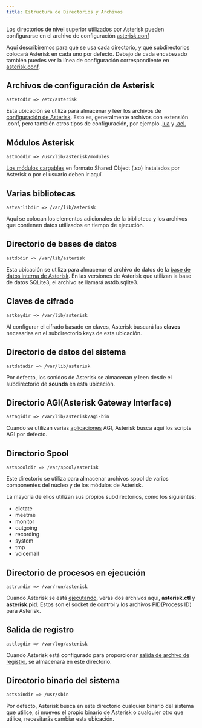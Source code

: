 ```yaml
---
title: Estructura de Directorios y Archivos
---
```


Los directorios de nivel superior utilizados por Asterisk pueden configurarse en el archivo de configuración [asterisk.conf](../5.Configuracion/4.Configuracion_del_nucleo.md/3.Fichero_de_configuracion_principal_de_Asterisk.md)

Aquí describiremos para qué se usa cada directorio, y qué subdirectorios colocará Asterisk en cada uno por defecto. Debajo de cada encabezado también puedes ver la línea de configuración correspondiente en [asterisk.conf](../5.Configuracion/4.Configuracion_del_nucleo.md/3.Fichero_de_configuracion_principal_de_Asterisk.md).

Archivos de configuración de Asterisk
------------------------------------

```
astetcdir => /etc/asterisk
```

Esta ubicación se utiliza para almacenar y leer los archivos de [configuración de Asterisk](../3.Fundamentos/3.Configuracion_de_Asterisk/Archivos_de_configuración_de_Asterisk/index.md). Esto es, generalmente archivos con extensión .conf, pero también otros tipos de configuración, por ejemplo .[lua](../5.Configuracion/5.Dialplan/10.Configuracion_del_plan_de_marcado%20Lua/index.md) y [.ael.](../5.Configuracion/5.Dialplan/7.Lenguaje_de_extensión_de_Asterisk_AE/index.md)



Módulos Asterisk
------------------

```
astmoddir => /usr/lib/asterisk/modules

```

[Los módulos cargables](../3.Fundamentos/2.Arquitectura_de_Asterisk/index.md) en formato Shared Object (.so) instalados por Asterisk o por el usuario deben ir aquí.


Varias bibliotecas
------------------

```
astvarlibdir => /var/lib/asterisk
```

Aquí se colocan los elementos adicionales de la biblioteca y los archivos que contienen datos utilizados en tiempo de ejecución.

Directorio de bases de datos
----------------------------

```
astdbdir => /var/lib/asterisk
```
Esta ubicación se utiliza para almacenar el archivo de datos de la [base de datos interna de Asterisk](../3.Fundamentos/4.Base_de_datos_interna_de_Asterisk/index.md). En las versiones de Asterisk que utilizan la base de datos SQLite3, el archivo se llamará astdb.sqlite3.


Claves de cifrado
-----------------

```
astkeydir => /var/lib/asterisk
```

Al configurar el cifrado basado en claves, Asterisk buscará las **claves** necesarias en el subdirectorio keys de esta ubicación.

Directorio de datos del sistema
-------------------------------

```
astdatadir => /var/lib/asterisk
```

Por defecto, los sonidos de Asterisk se almacenan y leen desde el subdirectorio de **sounds** en esta ubicación.

Directorio AGI(Asterisk Gateway Interface)
------------------------------------------

```
astagidir => /var/lib/asterisk/agi-bin
```

Cuando se utilizan varias [aplicaciones](http://) AGI, Asterisk busca aquí los scripts AGI por defecto.

Directorio Spool
----------------

```
astspooldir => /var/spool/asterisk
```

Este directorio se utiliza para almacenar archivos spool de varios componentes del núcleo y de los módulos de Asterisk.

La mayoría de ellos utilizan sus propios subdirectorios, como los siguientes:

* dictate
* meetme
* monitor
* outgoing
* recording
* system
* tmp
* voicemail

Directorio de procesos en ejecución
-----------------------------------

```
astrundir => /var/run/asterisk
```

Cuando Asterisk se está [ejecutando](http://), verás dos archivos aquí, **asterisk.ctl** y **asterisk.pid**. Estos son el socket de control y los archivos PID(Process ID) para Asterisk.


Salida de registro
------------------

```
astlogdir => /var/log/asterisk
```

Cuando Asterisk está configurado para proporcionar [salida de archivo de registro](http://), se almacenará en este directorio.


Directorio binario del sistema
------------------------------

```
astsbindir => /usr/sbin
```

Por defecto, Asterisk busca en este directorio cualquier binario del sistema que utilice, si mueves el propio binario de Asterisk o cualquier otro que utilice, necesitarás cambiar esta ubicación.
